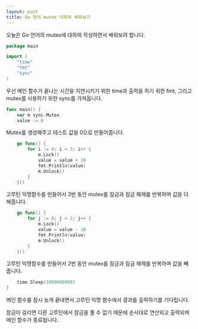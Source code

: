 ```yaml
---
layout: post
title: Go 언어 mutex 대하여 배워보기 
---
```


오늘은 Go 언어의 mutex에 대하여 작성하면서 배워보려 합니다.

```go
package main

import (  
	"time"
    "fmt"
	"sync"
)
```

우선 메인 함수가 끝나는 시간을 지연시키기 위한 time과 출력을 하기 위한 fmt, 그리고 mutex를 사용하기 위한 sync를 가져옵니다.

```go
func main() {
	var m sync.Mutex
	value := 0
```

Mutex를 생성해주고 테스트 값을 0으로 만들어줍니다.

```go
	go func() {
		for i := 0; i < 3; i++ {
			m.Lock()
			value = value + 10 
			fmt.Println(value)
			m.Unlock()
		}
	}()
```

고루틴 익명함수를 만들어서 3번 동안 mutex를 잠금과 잠금 해제를 반복하며 값을 더해줍니다.

```go
	go func() {
		for j := 0; j < 2; j++ {
			m.Lock()
			value = value - 10
			fmt.Println(value)
			m.Unlock()
		}
    }()
```

고루틴 익명함수를 만들어서 2번 동안 mutex를 잠금과 잠금 해제를 반복하며 값을 빼줍니다.

```go
	time.Sleep(1000000000)
}
```

메인 함수를 잠시 늦게 끝내면서 고루틴 익명 함수에서 결과를 출력하기를 기다립니다.

잠금이 걸리면 다른 고루틴에서 잠금을 풀 수 없기 때문에 순서대로 연산되고 출력되며 메인 함수가 종료됩니다.